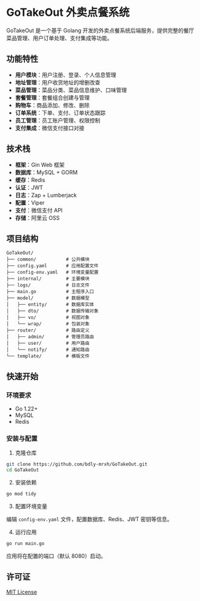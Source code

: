 # GoTakeOut 外卖点餐系统

GoTakeOut 是一个基于 Golang 开发的外卖点餐系统后端服务，提供完整的餐厅菜品管理、用户订单处理、支付集成等功能。

## 功能特性

- **用户模块**：用户注册、登录、个人信息管理
- **地址管理**：用户收货地址的增删改查
- **菜品管理**：菜品分类、菜品信息维护、口味管理
- **套餐管理**：套餐组合创建与管理
- **购物车**：商品添加、修改、删除
- **订单系统**：下单、支付、订单状态跟踪
- **员工管理**：员工账户管理、权限控制
- **支付集成**：微信支付接口对接

## 技术栈

- **框架**：Gin Web 框架
- **数据库**：MySQL + GORM
- **缓存**：Redis
- **认证**：JWT
- **日志**：Zap + Lumberjack
- **配置**：Viper
- **支付**：微信支付 API
- **存储**：阿里云 OSS

## 项目结构

```
GoTakeOut/
├── common/           # 公共模块
├── config.yaml       # 应用配置文件
├── config-env.yaml   # 环境变量配置
├── internal/         # 主要模块
├── logs/             # 日志文件
├── main.go           # 主程序入口
├── model/            # 数据模型
│   ├── entity/       # 数据库实体
│   ├── dto/          # 数据传输对象
│   ├── vo/           # 视图对象
│   └── wrap/         # 包装对象
├── router/           # 路由定义
│   ├── admin/        # 管理员路由
│   ├── user/         # 用户路由
│   └── notify/       # 通知路由
└── template/         # 模板文件
```

## 快速开始

### 环境要求

- Go 1.22+
- MySQL
- Redis

### 安装与配置

1. 克隆仓库

```bash
git clone https://github.com/bdly-mrxh/GoTakeOut.git
cd GoTakeOut
```

2. 安装依赖

```bash
go mod tidy
```

3. 配置环境变量

编辑 `config-env.yaml` 文件，配置数据库、Redis、JWT 密钥等信息。

4. 运行应用

```bash
go run main.go
```

应用将在配置的端口（默认 8080）启动。


## 许可证

[MIT License](LICENSE) 